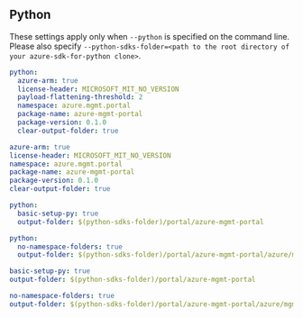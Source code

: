 ## Python

These settings apply only when `--python` is specified on the command line.
Please also specify `--python-sdks-folder=<path to the root directory of your azure-sdk-for-python clone>`.

```yaml $(python) && !$(track2)
python:
  azure-arm: true
  license-header: MICROSOFT_MIT_NO_VERSION
  payload-flattening-threshold: 2
  namespace: azure.mgmt.portal
  package-name: azure-mgmt-portal
  package-version: 0.1.0
  clear-output-folder: true
```
```yaml $(python) && $(track2)
azure-arm: true
license-header: MICROSOFT_MIT_NO_VERSION
namespace: azure.mgmt.portal
package-name: azure-mgmt-portal
package-version: 0.1.0
clear-output-folder: true
```

```yaml $(python) && $(python-mode) == 'create' && !$(track2)
python:
  basic-setup-py: true
  output-folder: $(python-sdks-folder)/portal/azure-mgmt-portal
```
```yaml $(python) && $(python-mode) == 'update' && !$(track2)
python:
  no-namespace-folders: true
  output-folder: $(python-sdks-folder)/portal/azure-mgmt-portal/azure/mgmt/portal
```
```yaml $(python) && $(python-mode) == 'create' && $(track2)
basic-setup-py: true
output-folder: $(python-sdks-folder)/portal/azure-mgmt-portal
```
```yaml $(python) && $(python-mode) == 'update' && $(track2)
no-namespace-folders: true
output-folder: $(python-sdks-folder)/portal/azure-mgmt-portal/azure/mgmt/portal
```
